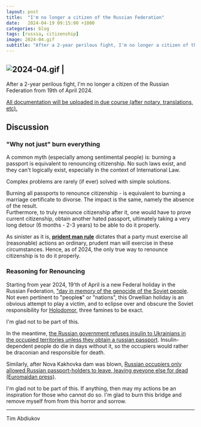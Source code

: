 ```yaml
---
layout: post
title:  "I'm no longer a citizen of the Russian Federation"
date:   2024-04-19 09:15:00 +1000
categories: blog
tags: [russia, citizenship]
image: 2024-04.gif
subtitle: "After a 2-year perilous fight, I'm no longer a citizen of the Russian Federation from 19th of April 2024."
---
```


![2024-04.gif](2024-04.gif) | 
----
 
After a 2-year perilous fight, I'm no longer a citizen of the Russian Federation from 19th of April 2024. 

<ins>All documentation will be uploaded in due course (after notary, translations, etc).</ins>

## Discussion

### "Why not just" burn everything

A common myth (especially among sentimental people) is: burning a passport is equivalent to renouncing citizenship. No such laws exist, and they can't logically exist, especially in the context of International Law. 

Complex problems are rarely (if ever) solved with simple solutions.

Burning all passports to renounce citizenship - is equivalent to burning a marriage certificate to divorse. The impact is the same, namely the absence of the result.  
Furthermore, to truly renounce citizenship after it, one would have to prove current citizenship, obtain another hated passport, ultimately taking a very long detour (6 months - 2-3 years) to be able to do it properly.

As sinister as it is, **[prident man rule](https://www.fdic.gov/regulations/examinations/trustmanual/appendix_c/appendix_c.html)** dictates that a party must exercise all (reasonable) actions an ordinary, prudent man will exercise in these circumstances. Hence, as of 2024, the only true way to renounce citizenship is to do it properly.


### Reasoning for Renouncing

Starting from year 2024, 19'th of April is a new Federal holiday in the Russian Federation, ["day in memory of the genocide of the Soviet people](https://www.prlib.ru/en/history/1875231). Not even pertinent to "people**s**" or "nations", this Orwellian holiday is an obvious attempt to play a victim, and to eclipse over and obscure the Soviet responsibility for [Holodomor](https://www.europarl.europa.eu/delegations/en/90-years-after-the-holodomor-recognising/product-details/20230123DPU35102), three famines to be exact.

I'm glad not to be part of this.

In the meantime, [the Russian government refuses insulin to Ukrainians in the occupied territories unless they obtain a russian passport](https://www.businessinsider.com/russia-withholds-meds-ukrainians-who-refuse-russian-passport-2023-7). Insulin-dependent people do die in days without it, so the occupiers would rather be draconian and responsible for death.

Similarly, after Nova Kakhovka dam was blown, [Russian occupiers only allowed Russian passport-holders to leave, leaving eveyone else for dead (Euromaidan press)](https://euromaidanpress.com/2023/06/11/simply-genocide-hundreds-of-ukrainians-drown-as-russia-prevents-evacuation-seals-off-flooded-towns/).

I'm glad not to be part of this. If anything, then may my actions be an inspiration for those who cannot do so. I'm glad to burn this bridge and remove myself from from this horror and sorrow.

----------------------
Tim Abdiukov
